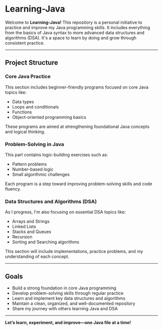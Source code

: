 # Learning-Java

Welcome to **Learning-Java!** This repository is a personal initiative to practice and improve my Java programming skills. It includes everything from the basics of Java syntax to more advanced data structures and algorithms (DSA). It's a space to learn by doing and grow through consistent practice.

---

## Project Structure

### Core Java Practice
This section includes beginner-friendly programs focused on core Java topics like:
- Data types
- Loops and conditionals
- Functions
- Object-oriented programming basics

These programs are aimed at strengthening foundational Java concepts and logical thinking.

### Problem-Solving in Java
This part contains logic-building exercises such as:
- Pattern problems
- Number-based logic
- Small algorithmic challenges

Each program is a step toward improving problem-solving skills and code fluency.

### Data Structures and Algorithms (DSA)
As I progress, I'm also focusing on essential DSA topics like:
- Arrays and Strings
- Linked Lists
- Stacks and Queues
- Recursion
- Sorting and Searching algorithms

This section will include implementations, practice problems, and my understanding of each concept.

---

## Goals

- Build a strong foundation in core Java programming
- Develop problem-solving skills through regular practice
- Learn and implement key data structures and algorithms
- Maintain a clean, organized, and well-documented repository
- Share my journey with others learning Java and DSA

---

**Let’s learn, experiment, and improve—one Java file at a time!**

